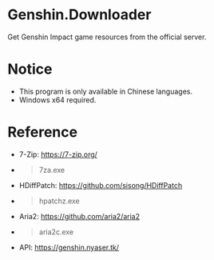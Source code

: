 # Genshin.Downloader
Get Genshin Impact game resources from the official server.

# Notice
- This program is only available in Chinese languages.
- Windows x64 required.

# Reference
- 7-Zip: <https://7-zip.org/>
- > 7za.exe
- HDiffPatch: <https://github.com/sisong/HDiffPatch>
- > hpatchz.exe
- Aria2: <https://github.com/aria2/aria2>
- > aria2c.exe
- API: <https://genshin.nyaser.tk/>
